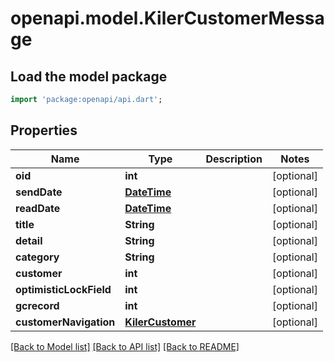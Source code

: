 # openapi.model.KilerCustomerMessage

## Load the model package
```dart
import 'package:openapi/api.dart';
```

## Properties
Name | Type | Description | Notes
------------ | ------------- | ------------- | -------------
**oid** | **int** |  | [optional] 
**sendDate** | [**DateTime**](DateTime.md) |  | [optional] 
**readDate** | [**DateTime**](DateTime.md) |  | [optional] 
**title** | **String** |  | [optional] 
**detail** | **String** |  | [optional] 
**category** | **String** |  | [optional] 
**customer** | **int** |  | [optional] 
**optimisticLockField** | **int** |  | [optional] 
**gcrecord** | **int** |  | [optional] 
**customerNavigation** | [**KilerCustomer**](KilerCustomer.md) |  | [optional] 

[[Back to Model list]](../README.md#documentation-for-models) [[Back to API list]](../README.md#documentation-for-api-endpoints) [[Back to README]](../README.md)


